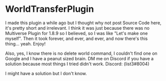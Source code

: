 # WorldTransferPlugin
I made this plugin a while ago but I thought why not post Source Code here, it's pretty short and irrelevant. I think it was just because there was no Multiverse Plugin for 1.8.9 so I believed, so I was like "Let's make one myself". Then it took forever, and ever, and ever, and now there's this thing... yeah. Enjoy!

Also, yes, I know there is no delete world command, I couldn't find one on Google and I have a peanut sized brain. 
DM me on Discord if you have a solution because most things I tried didn't work.
Discord: (list3#8004)

I might have a solution but I don't know.
